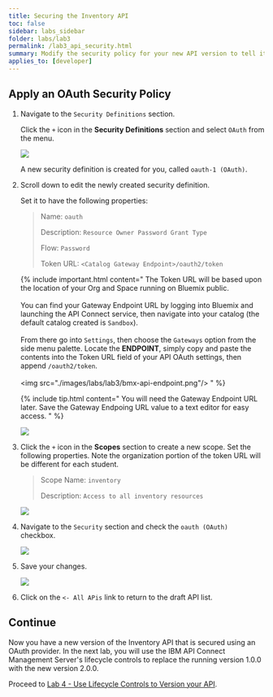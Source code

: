 ```yaml
---
title: Securing the Inventory API
toc: false
sidebar: labs_sidebar
folder: labs/lab3
permalink: /lab3_api_security.html
summary: Modify the security policy for your new API version to tell it to use your OAuth 2.0 provider.
applies_to: [developer]
---
```


## Apply an OAuth Security Policy

1.  Navigate to the `Security Definitions` section.

    Click the `+` icon in the **Security Definitions** section and select `OAuth` from the menu.
	
    ![](./images/labs/lab3/api-new-security-definition.png)
	
    A new security definition is created for you, called `oauth-1 (OAuth)`.

1.  Scroll down to edit the newly created security definition.

    Set it to have the following properties:
	
    > Name: `oauth`
    > 
    > Description: `Resource Owner Password Grant Type`
    > 
    > Flow: `Password`
    > 
    > Token URL: `<Catalog Gateway Endpoint>/oauth2/token`

    {% include important.html content="
        The Token URL will be based upon the location of your Org and Space running on Bluemix public.
        <br/><br/>
        You can find your Gateway Endpoint URL by logging into Bluemix and launching the API Connect service, then navigate into your catalog (the default catalog created is `Sandbox`).
        <br/><br/>
        From there go into `Settings`, then choose the `Gateways` option from the side menu palette. Locate the **ENDPOINT**, simply copy and paste the contents into the Token URL field of your API OAuth settings, then append `/oauth2/token`.
        <br/><br/>
        <img src=\"./images/labs/lab3/bmx-api-endpoint.png\"/>
    " %}

	{% include tip.html content="
	    You will need the Gateway Endpoint URL later. Save the Gateway Endpoing URL value to a text editor for easy access.
    " %}
    
    ![](./images/labs/lab3/api-oauth-settings-1.png)

1.  Click the `+` icon in the **Scopes** section to create a new scope. Set the following properties. Note the organization portion of the token URL will be different for each student.

    > Scope Name: `inventory`
    > 
    > Description: `Access to all inventory resources`
	
    ![](./images/labs/lab3/api-oauth-settings-2.png)

1.  Navigate to the `Security` section and check the `oauth (OAuth)` checkbox.  

    ![](./images/labs/lab3/api-security.png)
	
1.  Save your changes.

    ![](./images/common/save.png)

1.  Click on the `<- All APis` link to return to the draft API list.

## Continue

Now you have a new version of the Inventory API that is secured using an OAuth provider. In the next lab, you will use the IBM API Connect Management Server's lifecycle controls to replace the running version 1.0.0 with the new version 2.0.0.

Proceed to [Lab 4 - Use Lifecycle Controls to Version your API](lab4_overview.html).